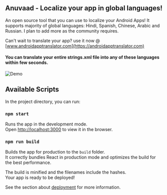 ## Anuvaad - Localize your app in global languages!
An open source tool that you can use to localize your Android Apps!
It supports majority of global languages: Hindi, Spanish, Chinese, Arabic and Russian. I plan to add more as the community requires.

Can't wait to translate your app?
use it now @ [www.androidapptranslator.com](https://androidapptranslator.com)

#### You can translate your entire strings.xml file into any of these languages within few seconds.

![Demo](documentation/demo/demo.gif)

## Available Scripts

In the project directory, you can run:

### `npm start`

Runs the app in the development mode.<br />
Open [http://localhost:3000](http://localhost:3000) to view it in the browser.

### `npm run build`

Builds the app for production to the `build` folder.<br />
It correctly bundles React in production mode and optimizes the build for the best performance.

The build is minified and the filenames include the hashes.<br />
Your app is ready to be deployed!

See the section about [deployment](https://facebook.github.io/create-react-app/docs/deployment) for more information.
